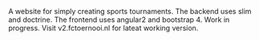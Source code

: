 A website for simply creating sports tournaments.
The backend uses slim and doctrine.
The frontend uses angular2 and bootstrap 4.
Work in progress. Visit v2.fctoernooi.nl for lateat working version.